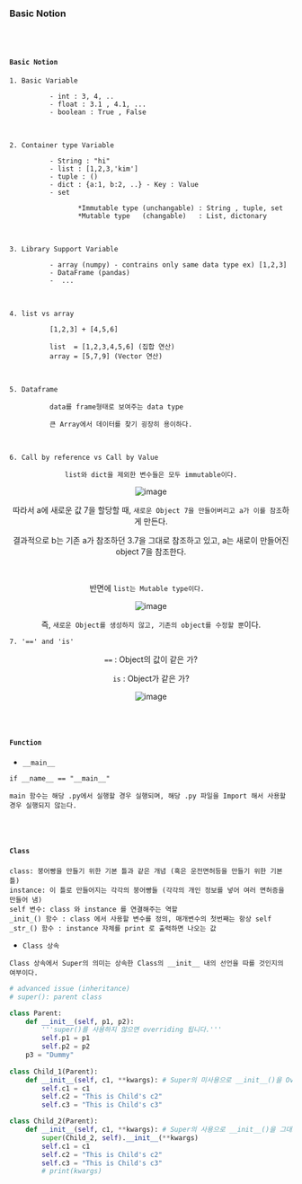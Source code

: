### Basic Notion

<br>          

<br>        

#### `Basic Notion`

`1. Basic Variable`

              - int : 3, 4, .. 
              - float : 3.1 , 4.1, ...
              - boolean : True , False
              
<br>              

`2. Container type Variable`

              - String : "hi" 
              - list : [1,2,3,'kim']
              - tuple : ()
              - dict : {a:1, b:2, ..} - Key : Value 
              - set 

                     *Immutable type (unchangable) : String , tuple, set 
                     *Mutable type   (changable)   : List, dictonary

<br>

`3. Library Support Variable`

              - array (numpy) - contrains only same data type ex) [1,2,3]
              - DataFrame (pandas)
              -  ...

<br>

`4. list vs array `

              [1,2,3] + [4,5,6]
              
              list  = [1,2,3,4,5,6] (집합 연산)
              array = [5,7,9] (Vector 연산)
    
<br>

`5. Dataframe`

              data를 frame형태로 보여주는 data type 
              
              큰 Array에서 데이터를 찾기 굉장히 용이하다. 
              
              
<br>

`6. Call by reference vs Call by Value`

<div align=center>

`list와 dict을 제외한 변수들은 모두 immutable이다.` 
  
![image](https://user-images.githubusercontent.com/59076451/132626837-7fd6257c-fea1-47da-a2fc-a10f9267c8b4.png)
  
 
따라서 a에 새로운 값 7을 할당할 때, `새로운 Object 7을 만들어버리고 a가 이를 참조`하게 만든다.
  
결과적으로 b는 기존 a가 참조하던 3.7을 그대로 참조하고 있고, a는 새로이 만들어진 object 7을 참조한다.  

<br>
  
반면에 `list는 Mutable type이다.  `
  
![image](https://user-images.githubusercontent.com/59076451/132627015-0b84d136-cbe6-400d-a5d1-b671224ce8c3.png)
  
즉, `새로운 Object를 생성하지 않고, 기존의 object를 수정할 뿐`이다.  
  
</div>  


`7. '==' and 'is'`

<div align=center>


`==` : Object의 값이 같은 가?

`is` : Object가 같은 가?

![image](https://user-images.githubusercontent.com/59076451/132628145-82f617bf-a32b-4cdd-8a80-19aeb9e73d5a.png)

</div>


<br>          

<br>          

#### `Function`

- `__main__`

`if __name__ == "__main__"` 

    main 함수는 해당 .py에서 실행할 경우 실행되며, 해당 .py 파일을 Import 해서 사용할 경우 실행되지 않는다.

<br>          

<br>          

#### `Class`

    class: 붕어빵을 만들기 위한 기본 틀과 같은 개념 (혹은 운전면허등을 만들기 위한 기본 틀)
    instance: 이 틀로 만들어지는 각각의 붕어빵들 (각각의 개인 정보를 넣어 여러 면허증을 만들어 냄)
    self 변수: class 와 instance 를 연결해주는 역할
    _init_() 함수 : class 에서 사용할 변수를 정의, 매개변수의 첫번째는 항상 self
    _str_() 함수 : instance 자체를 print 로 출력하면 나오는 값

- `Class 상속`

`Class 상속에서 Super의 의미는 상속한 Class의 __init__ 내의 선언을 따를 것인지의 여부이다.`

```python
# advanced issue (inheritance)
# super(): parent class

class Parent:
    def __init__(self, p1, p2):
        '''super()를 사용하지 않으면 overriding 됩니다.'''
        self.p1 = p1
        self.p2 = p2
    p3 = "Dummy"
        
class Child_1(Parent):
    def __init__(self, c1, **kwargs): # Super의 미사용으로 __init__()을 Overriding 함         
        self.c1 = c1
        self.c2 = "This is Child's c2"
        self.c3 = "This is Child's c3"

class Child_2(Parent):
    def __init__(self, c1, **kwargs): # Super의 사용으로 __init__()을 그대로 받아 
        super(Child_2, self).__init__(**kwargs)
        self.c1 = c1
        self.c2 = "This is Child's c2"
        self.c3 = "This is Child's c3"
        # print(kwargs)
```
